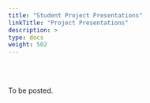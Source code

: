 ```yaml
---
title: "Student Project Presentations"
linkTitle: "Project Presentations"
description: >
type: docs
weight: 502
---
```


<br></br>

To be posted.






